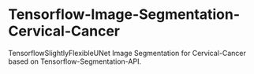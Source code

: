 # Tensorflow-Image-Segmentation-Cervical-Cancer
TensorflowSlightlyFlexibleUNet Image Segmentation for Cervical-Cancer based on Tensorflow-Segmentation-API.
